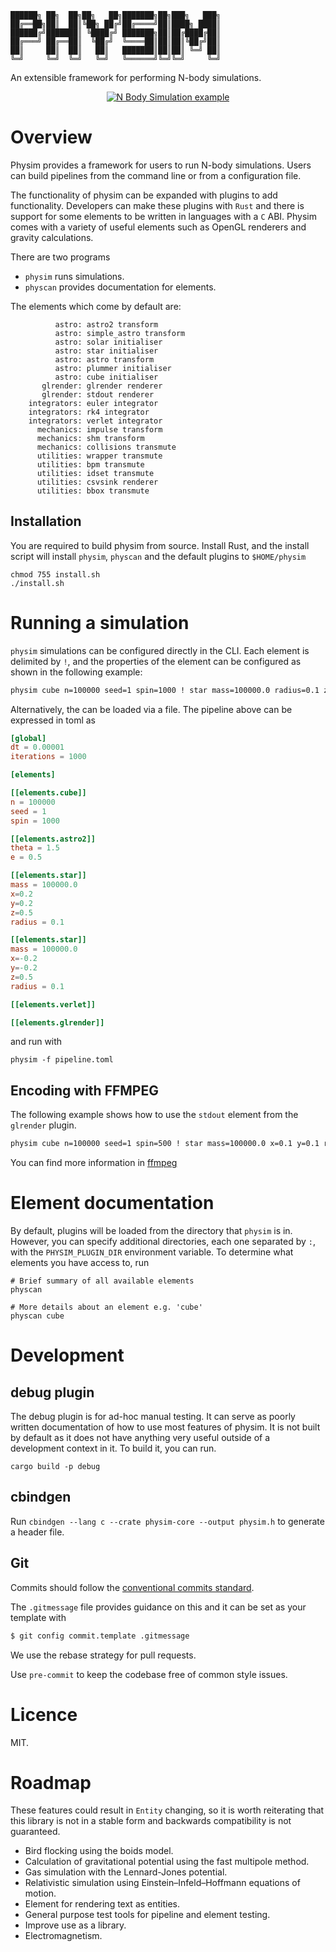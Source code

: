 ```
██████╗ ██╗  ██╗██╗   ██╗███████╗██╗███╗   ███╗
██╔══██╗██║  ██║╚██╗ ██╔╝██╔════╝██║████╗ ████║
██████╔╝███████║ ╚████╔╝ ███████╗██║██╔████╔██║
██╔═══╝ ██╔══██║  ╚██╔╝  ╚════██║██║██║╚██╔╝██║
██║     ██║  ██║   ██║   ███████║██║██║ ╚═╝ ██║
╚═╝     ╚═╝  ╚═╝   ╚═╝   ╚══════╝╚═╝╚═╝     ╚═╝
```
An extensible framework for performing N-body simulations.

<p align="center">
  <a href="https://www.youtube.com/watch?v=csHEy_l4Nsg">
    <img src="https://img.youtube.com/vi/csHEy_l4Nsg/0.jpg" alt="N Body Simulation example" />
  </a>
</p>

# Overview
Physim provides a framework for users to run N-body simulations. Users can build pipelines from the command line or from a configuration file. 

The functionality of physim can be expanded with plugins to add functionality. Developers can make these plugins with `Rust` and there is support for some elements to be written in languages with a `C` ABI. Physim comes with a variety of useful elements such as OpenGL renderers and gravity calculations.

There are two programs
 - `physim` runs simulations.
 - `physcan` provides documentation for elements.
  
The elements which come by default are:
```
          astro: astro2 transform
          astro: simple_astro transform
          astro: solar initialiser
          astro: star initialiser
          astro: astro transform
          astro: plummer initialiser
          astro: cube initialiser
       glrender: glrender renderer
       glrender: stdout renderer
    integrators: euler integrator
    integrators: rk4 integrator
    integrators: verlet integrator
      mechanics: impulse transform
      mechanics: shm transform
      mechanics: collisions transmute
      utilities: wrapper transmute
      utilities: bpm transmute
      utilities: idset transmute
      utilities: csvsink renderer
      utilities: bbox transmute
```

## Installation
You are required to build physim from source. Install Rust, and the install script will install `physim`, `physcan` and the default plugins to `$HOME/physim` 
```
chmod 755 install.sh
./install.sh
```

# Running a simulation
`physim` simulations can be configured directly in the CLI. Each element is delimited by `!`, and the properties of the element can be configured as shown in the following example:

```bash
physim cube n=100000 seed=1 spin=1000 ! star mass=100000.0 radius=0.1 z=0.5 x=0.2 y=0.2 ! star mass=100000.0 radius=0.1 z=0.5 x=-0.2 y=-0.2 ! astro2 theta=1.5 e=0.5 ! verlet ! glrender ! global dt=0.00001 iterations=10000
```
Alternatively, the can be loaded via a file. The pipeline above can be expressed in toml as 

```toml
[global]
dt = 0.00001
iterations = 1000

[elements]

[[elements.cube]]
n = 100000
seed = 1
spin = 1000

[[elements.astro2]]
theta = 1.5
e = 0.5

[[elements.star]]
mass = 100000.0
x=0.2
y=0.2
z=0.5
radius = 0.1

[[elements.star]]
mass = 100000.0
x=-0.2
y=-0.2
z=0.5
radius = 0.1

[[elements.verlet]]

[[elements.glrender]]
```
and run with
```
physim -f pipeline.toml
```
## Encoding with FFMPEG
The following example shows how to use the `stdout` element from the `glrender` plugin.
```bash
physim cube n=100000 seed=1 spin=500 ! star mass=100000.0 x=0.1 y=0.1 radius=0.1 z=0.5 ! star mass=100000.0 x=-0.1 y=-0.1 radius=0.1 z=0.5 ! star mass=100000.0 x=-0.1 y=0.1 z=0.5 ! star mass=100000 x=0.1 y=-0.1 z=0.5 ! astro theta=1.3 ! verlet ! stdout zoom=1.5 resolution=1080p ! global iterations=10 | ffmpeg -y -f rawvideo -pixel_format rgba -video_size 1920x1080 -framerate 60 -i pipe:0 -vf "scale=in_range=full:out_range=full,format=yuv420p10le" -c:v libx265 -preset slow -pix_fmt yuv420p10le output.mp4
```
You can find more information in [ffmpeg](ffmpeg.md)

# Element documentation

By default, plugins will be loaded from the directory that `physim` is in. However, you can specify additional directories, each one separated by `:`, with the `PHYSIM_PLUGIN_DIR` environment variable. To determine what elements you have access to, run
```
# Brief summary of all available elements
physcan

# More details about an element e.g. 'cube'
physcan cube
```

# Development

## debug plugin

The debug plugin is for ad-hoc manual testing. It can serve as poorly written documentation of how to use most features of
physim. It is not built by default as it does not have anything very useful outside of a development context in it. 
To build it, you can run.
```
cargo build -p debug
```

## cbindgen

Run `cbindgen --lang c --crate physim-core --output physim.h` to generate a header file.

## Git

Commits should follow the [conventional commits
standard](https://www.conventionalcommits.org/en/v1.0.0/#summary).

The `.gitmessage` file provides guidance on this and it can be set
as your template with 
```bash
$ git config commit.template .gitmessage
```

We use the rebase strategy for pull requests.

Use `pre-commit` to keep the codebase free of common style issues. 


# Licence
MIT.

# Roadmap

These features could result in `Entity` changing, so it is worth reiterating that this library is not in a stable form and backwards compatibility is not guaranteed.

- Bird flocking using the boids model.
- Calculation of gravitational potential using the fast multipole method.
- Gas simulation with the Lennard-Jones potential.
- Relativistic simulation using Einstein–Infeld–Hoffmann equations of motion.
- Element for rendering text as entities.
- General purpose test tools for pipeline and element testing.
- Improve use as a library.
- Electromagnetism.
